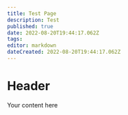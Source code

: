 ```yaml
---
title: Test Page
description: Test
published: true
date: 2022-08-20T19:44:17.062Z
tags: 
editor: markdown
dateCreated: 2022-08-20T19:44:17.062Z
---
```


# Header
Your content here